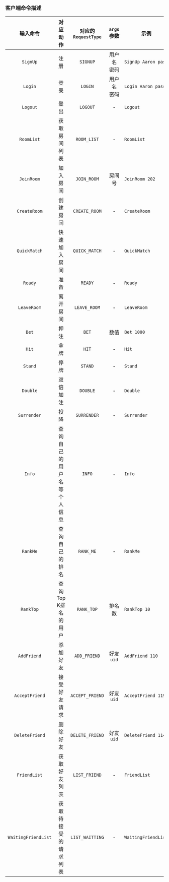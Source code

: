 ### 客户端命令描述

|    输入命令    |    对应动作    | 对应的`RequestType` |  `args`参数 |         示例          |
| :------------: | :---------------: | :---------: | :-------------------: | -------------- |
|   `SignUp`   |   注册   |    `SIGNUP`     | 用户名 密码 | `SignUp Aaron pass` |
|   `Login`    |   登录  |     `LOGIN`     | 用户名 密码 | `Login Aaron pass`  |
|   `Logout`   |   登出   |    `LOGOUT`     |      -      |      `Logout`       |
|  `RoomList`  |  获取房间列表  |   `ROOM_LIST`   |      -      |     `RoomList`      |
|  `JoinRoom`  |  加入房间  |   `JOIN_ROOM`   |   房间号    |   `JoinRoom 202`    |
| `CreateRoom` | 创建房间 |  `CREATE_ROOM`  |      -      |     `CreateRoom`      |
| `QuickMatch` | 快速加入房间 |  `QUICK_MATCH`  |      -      |    `QuickMatch`     |
| `Ready` | 准备 | `READY` | - | `Ready` |
| `LeaveRoom` | 离开房间 | `LEAVE_ROOM` | - | `LeaveRoom` |
| `Bet` | 押注 | `BET` | 数值 | `Bet 1000` |
| `Hit` | 拿牌 | `HIT` | - | `Hit` |
| `Stand` | 停牌 | `STAND` | - | `Stand` |
| `Double` | 双倍加注 | `DOUBLE` | - | `Double` |
| `Surrender` | 投降 | `SURRENDER` | - | `Surrender` |
| `Info` | 查询自己的用户名等个人信息 | `INFO` | - | `Info` |
| `RankMe` | 查询自己的排名 | `RANK_ME` | - | `RankMe` |
| `RankTop` | 查询Top K排名的用户 | `RANK_TOP` | 排名数 | `RankTop 10` |
| `AddFriend` | 添加好友 | `ADD_FRIEND` | 好友`uid` | `AddFriend 110` |
| `AcceptFriend` | 接受好友请求 | `ACCEPT_FRIEND` | 好友`uid` | `AcceptFriend 119` |
| `DeleteFriend` | 删除好友 | `DELETE_FRIEND` | 好友`uid` | `DeleteFriend 114` |
| `FriendList` | 获取好友列表 | `LIST_FRIEND` | - | `FriendList` |
| `WaitingFriendList` | 获取待接受的请求列表 | `LIST_WAITTING` | - | `WaitingFriendList` |



